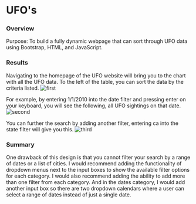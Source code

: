 # UFO's

### Overview
Purpose: To build a fully dynamic webpage that can sort through UFO data using Bootstrap, HTML, and JavaScript.

### Results
Navigating to the homepage of the UFO website will bring you to the chart with all the UFO data. To the left of the table, you can sort the data by the criteria listed. 
![first](https://user-images.githubusercontent.com/92996865/156902421-dfadb520-a3c9-433c-b8f6-1bbb268dde17.png)

For example, by entering 1/1/2010 into the date filter and pressing enter on your keyboard, you will see the following, all UFO sightings on that date.
![second](https://user-images.githubusercontent.com/92996865/156902425-53323075-1e88-4aed-9253-a000c9064b07.png)

You can further the search by adding another filter, entering ca into the state filter will give you this.
![third](https://user-images.githubusercontent.com/92996865/156902427-18f4f677-92c7-429b-b033-e7158f30f676.png)

### Summary
One drawback of this design is that you cannot filter your search by a range of dates or a list of cities. I would recommend adding the functionality of dropdown menus next to the input boxes to show the available filter options for each category. I would also recommend adding the ability to add more than one filter from each category. And in the dates category, I would add another input box so there are two dropdown calendars where a user can select a range of dates instead of just a single date.
